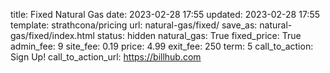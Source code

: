 title: Fixed Natural Gas
date: 2023-02-28 17:55
updated: 2023-02-28 17:55
template: strathcona/pricing
url: natural-gas/fixed/
save_as: natural-gas/fixed/index.html
status: hidden
natural_gas: True
fixed_price: True
admin_fee: 9
site_fee: 0.19
price: 4.99
exit_fee: 250
term: 5
call_to_action: Sign Up!
call_to_action_url: https://billhub.com


